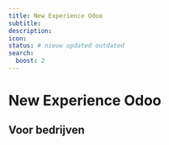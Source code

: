 ```yaml
---
title: New Experience Odoo
subtitle:
description:
icon:
status: # nieuw updated outdated
search:
  boost: 2 
---
```


# New Experience Odoo

## Voor bedrijven